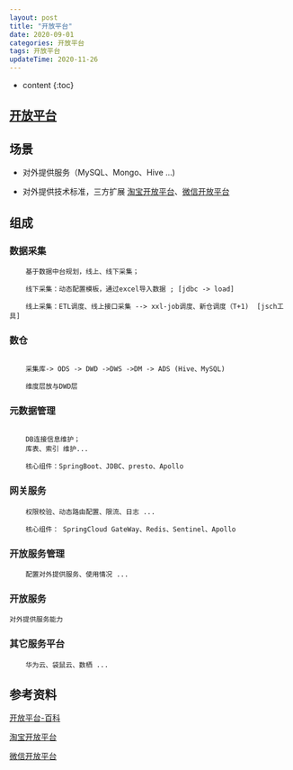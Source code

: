 ```yaml
---
layout: post
title: "开放平台"
date: 2020-09-01
categories: 开放平台
tags: 开放平台
updateTime: 2020-11-26
---
```


* content
{:toc}

## [开放平台](https://baike.baidu.com/item/%E5%BC%80%E6%94%BE%E5%B9%B3%E5%8F%B0/8608139?fr=aladdin)

## 场景

-	对外提供服务（MySQL、Mongo、Hive ...)

-	对外提供技术标准，三方扩展  [淘宝开放平台](https://open.taobao.com/)、[微信开放平台](https://open.weixin.qq.com/)


## 组成

### 数据采集

```
	基于数据中台规划，线上、线下采集；

	线下采集：动态配置模板，通过excel导入数据 ; [jdbc -> load]

	线上采集：ETL调度、线上接口采集 --> xxl-job调度、新仓调度（T+1)  [jsch工具]
```

### 数仓

```

	采集库-> ODS -> DWD ->DWS ->DM -> ADS (Hive、MySQL)

	维度层放与DWD层

```

### 元数据管理

```

	DB连接信息维护；
	库表、索引 维护...

	核心组件：SpringBoot、JDBC、presto、Apollo

```

### 网关服务
	
```
	权限校验、动态路由配置、限流、日志 ...

	核心组件： SpringCloud GateWay、Redis、Sentinel、Apollo

```

### 开放服务管理

```
    配置对外提供服务、使用情况 ...

```

### 开放服务

	对外提供服务能力

### 其它服务平台

```
	华为云、袋鼠云、数栖 ...

```

## 参考资料

[开放平台-百科](https://baike.baidu.com/item/%E5%BC%80%E6%94%BE%E5%B9%B3%E5%8F%B0/8608139?fr=aladdin)

[淘宝开放平台](https://open.taobao.com/)

[微信开放平台](https://open.weixin.qq.com/)



